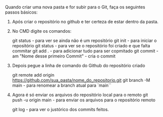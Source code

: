 
Quando criar uma nova pasta e for subir para o Git,
faça os seguintes passos básicos:

1)  Após criar o repositório no github e
	ter  certeza de estar dentro da pasta.
	
2)  No CMD digite os comandos:
	
	git status - para ver se ainda não é um repositório
	git init   - para iniciar o repositório
	git status - para ver se o repositório foi criado e que falta commitar
	git add .  - para adicionar tudo para ser copmitado
	git commit -am "Nome desse primeiro Commit" - cria o commit
	
3)  Depois pegue a linha de comando do Github do repositório criado
	
	git remote add origin https://github.com/sua_pasta/nome_do_repositorio.git
	git branch -M main      - para renomear a branch atual para `main``

4)  Agora é só enviar os arquivos do repositório local para o remoto
	git push -u origin main - para enviar os arquivos para o repositório remoto
	
	git log	- para ver o justórico dos commits feitos.
	
	
	

